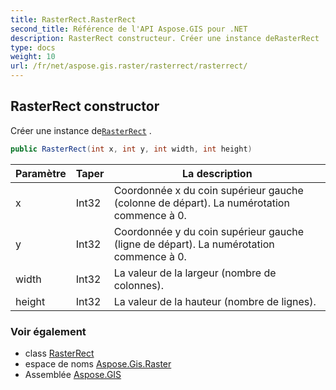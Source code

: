 ```yaml
---
title: RasterRect.RasterRect
second_title: Référence de l'API Aspose.GIS pour .NET
description: RasterRect constructeur. Créer une instance deRasterRect .
type: docs
weight: 10
url: /fr/net/aspose.gis.raster/rasterrect/rasterrect/
---
```

## RasterRect constructor

Créer une instance de[`RasterRect`](../) .

```csharp
public RasterRect(int x, int y, int width, int height)
```

| Paramètre | Taper | La description |
| --- | --- | --- |
| x | Int32 | Coordonnée x du coin supérieur gauche (colonne de départ). La numérotation commence à 0. |
| y | Int32 | Coordonnée y du coin supérieur gauche (ligne de départ). La numérotation commence à 0. |
| width | Int32 | La valeur de la largeur (nombre de colonnes). |
| height | Int32 | La valeur de la hauteur (nombre de lignes). |

### Voir également

* class [RasterRect](../)
* espace de noms [Aspose.Gis.Raster](../../rasterrect/)
* Assemblée [Aspose.GIS](../../../)


